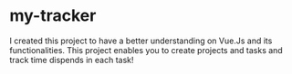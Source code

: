 # my-tracker
I created this project to have a better understanding on Vue.Js and its functionalities. This project enables you to create projects and tasks and track time dispends in each task!
